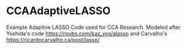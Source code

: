# CCAAdaptiveLASSO
Example Adaptive LASSO Code used for CCA Research. Modeled after Yoshida's code https://rpubs.com/kaz_yos/alasso and Carvalho's https://ricardocarvalho.ca/post/lasso/  
